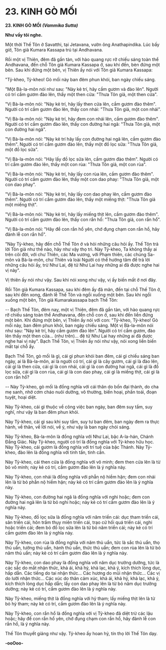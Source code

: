 # 23. KINH GÒ MỐI

**23. KINH GÒ MỐI**
***(Vammika Sutta)***

**Như vầy tôi nghe.**

Một thời Thế Tôn ở Savatthi, tại Jetavana, vườn ông Anathapindika. Lúc bấy giờ, Tôn giả Kumara
Kassapa trú tại Andhavana.

Rồi một vị Thiên, đêm đã gần tàn, với hào quang rực rỡ chiếu sáng toàn thể Andhavana, đến chỗ Tôn
giả Kumara Kassapa ở, sau khi đến, bèn đứng một bên. Sau khi đứng một bên, vị Thiên ấy nói với Tôn
giả Kumara Kassapa:

"Tỷ-kheo, Tỷ-kheo! Gò mối này ban đêm phun khói, ban ngày chiếu sáng.

"Một Bà-la-môn nói như sau: "Này kẻ trí, hãy cầm gươm và đào lên". Người có trí cầm gươm đào lên,
thấy một then cửa: "Thưa Tôn giả, một then cửa".

"Vị Bà-la-môn nói: "Này kẻ trí, hãy lấy then cửa lên, cầm gươm đào thêm". Người có trí cầm gươm đào
lên, thấy con nhái: "Thưa Tôn giả, một con nhái".

"Vị Bà-la-môn nói: "Này kẻ trí, hãy đem con nhái lên, cầm gươm đào thêm". Người có trí cầm gươm
đào lên, thấy con đường hai ngã: "Thưa Tôn giả, một con đường hai ngã".

"Vị Bà-la-môn nói: "Này kẻ trí hãy lấy con đường hai ngã lên, cầm gươm đào thêm". Người có trí cầm
gươm đào lên, thấy một đồ lọc sữa: "Thưa Tôn giả, một đồ lọc sữa".

"Vị Bà-la-môn nói: "Hãy lấy đồ lọc sữa lên, cầm gươm đào thêm". Người có trí cầm gươm đào lên, thấy
một con rùa: "Thưa Tôn giả, một con rùa".

"Vị Bà-la-môn nói: "Này kẻ trí, hãy lấy con rùa lên, cầm gươm đào thêm". Người có trí cầm gươm đào
lên, thấy một con dao phay: "Thưa Tôn giả, một con dao phay".

"Vị Bà-la-môn nói: "Này kẻ trí, hãy lấy con dao phay lên, cầm gươm đào thêm". Người có trí cầm gươm
đào lên, thấy một miếng thịt: "Thưa Tôn giả một miếng thịt".

"Vị Bà-la-môn nói: "Này kẻ trí, hãy lấy miếng thịt lên, cầm gươm đào thêm". Người có trí cầm gươm
đào lên, thấy con rắn hổ: "Thưa Tôn giả, con rắn hổ".

"Vị Bà-la-môn nói: "Hãy để con rắn hổ yên, chớ đụng chạm con rắn hổ, hãy đảnh lễ con rắn hổ".

"Này Tỷ-kheo, hãy đến chỗ Thế Tôn ở và hỏi những câu hỏi ấy. Thế Tôn trả lời Tôn giả như thế nào,
hãy như vậy thọ trì. Này Tỷ-kheo, Ta không thấy ai trên cõi đời, với chư Thiên, các Ma vương, với
Phạm thiên, các chúng Sa-môn và Bà-la-môn, chư Thiên và loài Người có thể hướng tâm để trả lời
những câu hỏi ấy, trừ Như Lai, đệ tử Như Lai hay những ai đã được nghe hai vị này".

Vị thiên ấy nói như vậy. Sau khi nói xong như vậy, vị ấy biến mất ở nơi đây.

<!--pg-->
Rồi Tôn giả Kumara Kassapa, sau khi đêm ấy đã mãn, đến tại chỗ Thế Tôn ở, sau khi đến xong, đảnh lễ
Thế Tôn và ngồi xuống một bên. Sau khi ngồi xuống một bên, Tôn giả Kumarakassapa bạch Thế Tôn:

-- Bạch Thế Tôn, đêm nay, một vị Thiên, đêm đã gần tàn, với hào quang rực rỡ chiếu sáng toàn thể
Andhavana, đến chỗ con ở, sau khi đến liền đứng một bên. Khi đứng một bên, vị Thiên ấy nói với con:
"Tỷ-kheo, Tỷ-kheo! Gò mối này, ban đêm phun khói, ban ngày chiếu sáng. Một vị Bà-la-môn nói như
sau: "Này kẻ trí, hãy cầm gươm đào lên". Người có trí cầm gươm, đào lên thấy một then cửa... (như
trên)... đệ tử Như Lai hay những ai đã được nghe hai vị này". Bạch Thế Tôn, vị Thiên ấy nói như vậy,
nói xong liền biến mất tại chỗ ấy.

Bạch Thế Tôn, gò mối là gì, cái gì phun khói ban đêm, cái gì chiếu sáng ban ngày, ai là Bà-la-môn, ai là
người có trí, cái gì là cây gươm, cái gì là đào lên, cái gì là then cửa, cái gì là con nhái, cái gì là con
đường hai ngã, cái gì là đồ lọc sữa, cái gì là con rùa, cái gì là con dao phay, cái gì là miếng thịt, cái gì là
con rắn hổ?

-- Này Tỷ-kheo, gò mối là đồng nghĩa với cái thân do bốn đại thành, do cha mẹ sanh, nhờ cơm cháo
nuôi dưỡng, vô thường, biến hoại, phấn toái, đoạn tuyệt, hoại diệt.

Này Tỷ-kheo, cái gì thuộc về công việc ban ngày, ban đêm suy tầm, suy nghĩ, như vậy là ban đêm phun
khói.

Này Tỷ-kheo, cái gì sau khi suy tầm, suy tư ban đêm, ban ngày đem ra thực hành, về thân, về lời nói, về
ý, như vậy là ban ngày chói sáng.

Này Tỷ-kheo, Bà-la-môn là đồng nghĩa với Như Lai, bậc A-la-hán, Chánh Ðẳng Giác. Này Tỷ-kheo,
người có trí là đồng nghĩa với Tỷ-kheo hữu học. Này Tỷ-kheo, cái gươm là đồng nghĩa với trí tuệ của
bậc Thánh. Này Tỷ-kheo, đào lên là đồng nghĩa với tinh tấn, tinh cần.

Này Tỷ-kheo, cái then cửa là đồng nghĩa với vô minh; đem then cửa lên là từ bỏ vô minh; này kẻ có trí,
cầm gươm đào lên là ý nghĩa này.

Này Tỷ-kheo, con nhái là đồng nghĩa với phẫn nộ hiềm hận; đem con nhái lên là từ bỏ phẫn nộ hiềm
hận; này kẻ có trí cầm gươm đào lên là ý nghĩa này.

Này Tỷ-kheo, con đường hai ngã là đồng nghĩa với nghi hoặc; đem con đường hai ngã lên là từ bỏ nghi
hoặc; này kẻ có trí cầm gươm đào lên là ý nghĩa này.

Này Tỷ-kheo, đồ lọc sữa là đồng nghĩa với năm triền cái: dục tham triền cái, sân triền cái, hôn trầm thụy
miên triền cái, trạo cử hối quá triền cái, nghi hoặc triền cái; đem bỏ đồ lọc sữa lên là từ bỏ năm triền cái;
này kẻ có trí cầm gươm đào lên là ý nghĩa này.

Này Tỷ-kheo, con rùa là đồng nghĩa với năm thủ uẩn, tức là sắc thủ uẩn, thọ thủ uẩn, tưởng thủ uẩn,
hành thủ uẩn, thức thủ uẩn; đem con rùa lên là từ bỏ năm thủ uẩn; này kẻ có trí cầm gươm đào lên là ý
nghĩa này.

Này Tỷ-kheo, con dao phay là đồng nghĩa với năm dục trưởng dưỡng, tức là các sắc do mắt nhận thức,
khả ái, khả hỷ, khả lạc, khả ý, kích thích lòng dục, hấp dẫn. Các tiếng do tai nhận thức... Các hương do
mũi nhận thức... Các vị do lưỡi nhận thức... Các xúc do thân cảm xúc, khả ái, khả hỷ, khả lạc, khả ý,
kích thích lòng dục hấp dẫn; lấy con dao phay lên là từ bỏ năm dục trưởng dưỡng; này kẻ có trí, cầm
gươm đào lên là ý nghĩa này.

Này Tỷ-kheo, miếng thịt là đồng nghĩa với hỷ tham; lấy miếng thịt lên là từ bỏ hỷ tham; này kẻ có trí,
cầm gươm đào lên là ý nghĩa này.

Này Tỷ-kheo, con rắn hổ là đồng nghĩa với vị Tỷ-kheo đã diệt trừ các lậu hoặc; hãy để con rắn hổ yên,
chớ đụng chạm con rắn hổ, hãy đảnh lễ con rắn hổ, là ý nghĩa này.

Thế Tôn thuyết giảng như vậy. Tỷ-kheo ấy hoan hỷ, tín thọ lời Thế Tôn dạy.

**-ooOoo-**

